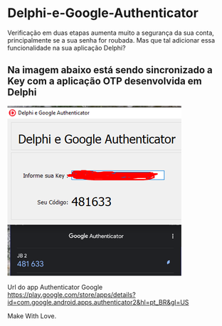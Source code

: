# Delphi-e-Google-Authenticator
 Verificação em duas etapas aumenta muito a segurança da sua conta, principalmente se a sua senha for roubada. Mas que tal adicionar essa funcionalidade na sua aplicação Delphi?
 
 ## Na imagem abaixo está sendo sincronizado a Key com a aplicação OTP desenvolvida em Delphi
 ![Screenshot](PrintAuthenticator.png)
 
 Url do app Authenticator Google
 https://play.google.com/store/apps/details?id=com.google.android.apps.authenticator2&hl=pt_BR&gl=US
 
 
 Make With Love.
